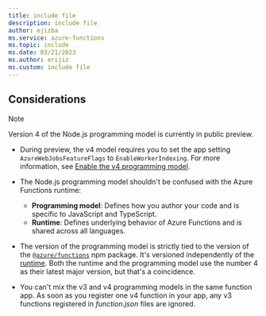 ```yaml
---
title: include file
description: include file
author: ejizba
ms.service: azure-functions
ms.topic: include
ms.date: 03/21/2023
ms.author: erijiz
ms.custom: include file
---
```


## Considerations

> [!NOTE]
> Version 4 of the Node.js programming model is currently in public preview.

- During preview, the v4 model requires you to set the app setting `AzureWebJobsFeatureFlags` to `EnableWorkerIndexing`. For more information, see [Enable the v4 programming model](../articles/azure-functions/functions-node-upgrade-v4.md#enable-the-v4-programming-model).
- The Node.js programming model shouldn't be confused with the Azure Functions runtime:
  
  - **Programming model**: Defines how you author your code and is specific to JavaScript and TypeScript.
  - **Runtime**: Defines underlying behavior of Azure Functions and is shared across all languages.
- The version of the programming model is strictly tied to the version of the [`@azure/functions`](https://www.npmjs.com/package/@azure/functions) npm package. It's versioned independently of the [runtime](../articles/azure-functions/functions-versions.md). Both the runtime and the programming model use the number 4 as their latest major version, but that's a coincidence.
- You can't mix the v3 and v4 programming models in the same function app. As soon as you register one v4 function in your app, any v3 functions registered in *function.json* files are ignored.
